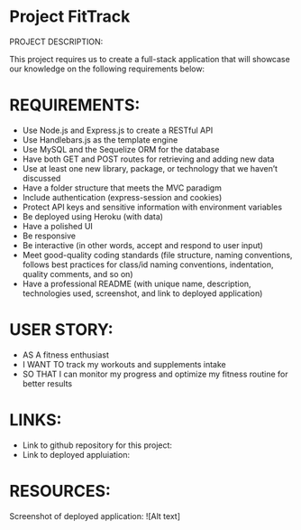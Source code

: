 # Project FitTrack
PROJECT DESCRIPTION:

This project requires us to create a full-stack application that will showcase our knowledge on the following requirements below:

# REQUIREMENTS:
- Use Node.js and Express.js to create a RESTful API
- Use Handlebars.js as the template engine
- Use MySQL and the Sequelize ORM for the database
- Have both GET and POST routes for retrieving and adding new data
- Use at least one new library, package, or technology that we haven’t discussed
- Have a folder structure that meets the MVC paradigm
- Include authentication (express-session and cookies)
- Protect API keys and sensitive information with environment variables
- Be deployed using Heroku (with data)
- Have a polished UI
- Be responsive
- Be interactive (in other words, accept and respond to user input)
- Meet good-quality coding standards (file structure, naming conventions, follows best practices for class/id naming conventions, indentation, quality comments, and so on)
- Have a professional README (with unique name, description, technologies used, screenshot, and link to deployed application)

# USER STORY:
- AS A fitness enthusiast
- I WANT TO track my workouts and supplements intake
- SO THAT I can monitor my progress and optimize my fitness routine for better results

# LINKS:
- Link to github repository for this project:
- Link to deployed appluiation: 

# RESOURCES:

Screenshot of deployed application: ![Alt text]